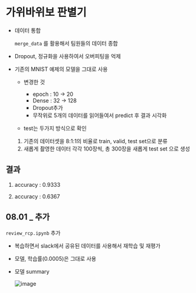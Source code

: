 # 가위바위보 판별기

- 데이터 통합

  ```merge_data``` 를 활용해서 팀원들의 데이터 종합

- Dropout, 정규화을 사용하여서 오버피팅을 억제

- 기존의 MNIST 예제의 모델을 그대로 사용

  - 변경한 것
    - epoch : 10 -> 20
    - Dense : 32 -> 128
    - Dropout추가
    - 무작위로 5개의 데이터를 읽어들여서 predict 후 결과 시각화

  - test는 두가지 방식으로 확인

  1. 기존의 데이터셋을 8:1:1의 비율로 train, valid, test set으로 분류
  2. 새롭게 촬영한 데이터 각각 100장씩, 총 300장을 새롭게 test set 으로 생성

## 결과

1. accuracy : 0.9333 

2. accuracy : 0.6367



## 08.01 _ 추가

```review_rcp.ipynb``` 추가

- 복습하면서 slack에서 공유된 데이터를 사용해서 재학습 및 재평가

- 모델, 학습률(0.0005)은 그대로 사용

- 모델 summary

  ![image](https://user-images.githubusercontent.com/48716219/89104610-86607b00-d455-11ea-873d-8e890dd8a3bd.png)